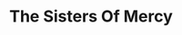 ---
title: "The Sisters Of Mercy"
summary: "Rock band formed in Leeds, UK, in 1980, by singer and guitarist . Eldritch is the only surviving member of the original line-up. The band was notoriously different on each of their three studio albums, from media dubbed 'goth' to 'keyboards' to 'American rock'. The band is known for being part of the '80s goth music scene, however they deny any association with goth, and consider themselves first and foremost a rock band. Their influences include , , and . Today, the band still perform live shows around the world, usually in Europe, and perform new songs, re-worked classics, and covers."
image: "the-sisters-of-mercy.jpg"
apple_music_artist_url: "https://music.apple.com/gb/artist/the-sisters-of-mercy/702929"
---
